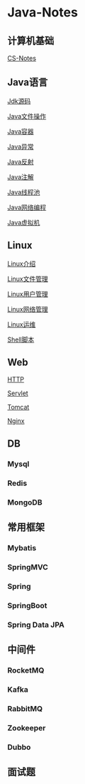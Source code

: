 # Java-Notes

## 计算机基础

[CS-Notes]()

## Java语言

[Jdk源码]()

[Java文件操作]()

[Java容器]()

[Java异常]()

[Java反射]()

[Java注解]()

[Java线程池]()

[Java网络编程]()

[Java虚拟机]()

## Linux

[Linux介绍]()

[Linux文件管理]()

[Linux用户管理]()

[Linux网络管理]()

[Linux运维]()

[Shell脚本]()

## Web

[HTTP]()

[Servlet]()

[Tomcat]()

[Nginx]()

## DB

### Mysql

### Redis

### MongoDB

## 常用框架

### Mybatis

### SpringMVC

### Spring

### SpringBoot

### Spring Data JPA

## 中间件

### RocketMQ

### Kafka

### RabbitMQ

### Zookeeper

### Dubbo

## 面试题
